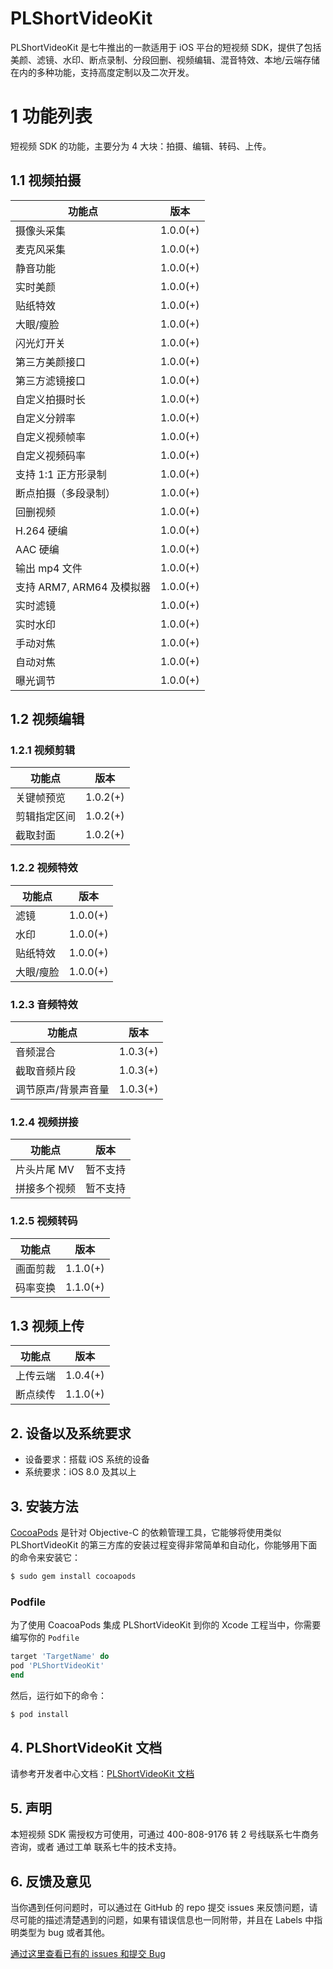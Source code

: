 # PLShortVideoKit

PLShortVideoKit 是七牛推出的一款适用于 iOS 平台的短视频 SDK，提供了包括美颜、滤镜、水印、断点录制、分段回删、视频编辑、混音特效、本地/云端存储在内的多种功能，支持高度定制以及二次开发。

# 1 功能列表
短视频 SDK 的功能，主要分为 4 大块：拍摄、编辑、转码、上传。

## 1.1 视频拍摄
| 功能点                 | 版本       |
| ------------------- | -------- |
| 摄像头采集               | 1.0.0(+) |
| 麦克风采集               | 1.0.0(+) |
| 静音功能                | 1.0.0(+) |
| 实时美颜                | 1.0.0(+) |
| 贴纸特效                | 1.0.0(+) |
| 大眼/瘦脸               | 1.0.0(+) |
| 闪光灯开关               | 1.0.0(+) |
| 第三方美颜接口             | 1.0.0(+) |
| 第三方滤镜接口             | 1.0.0(+) |
| 自定义拍摄时长             | 1.0.0(+) |
| 自定义分辨率              | 1.0.0(+) |
| 自定义视频帧率             | 1.0.0(+) |
| 自定义视频码率             | 1.0.0(+) |
| 支持 1:1 正方形录制        | 1.0.0(+) |
| 断点拍摄（多段录制）          | 1.0.0(+) |
| 回删视频                | 1.0.0(+) |
| H.264 硬编            | 1.0.0(+) |
| AAC 硬编              | 1.0.0(+) |
| 输出 mp4 文件           | 1.0.0(+) |
| 支持 ARM7, ARM64 及模拟器 | 1.0.0(+) |
| 实时滤镜                | 1.0.0(+) |
| 实时水印                | 1.0.0(+) |
| 手动对焦                | 1.0.0(+) |
| 自动对焦                | 1.0.0(+) |
| 曝光调节                | 1.0.0(+) |

## 1.2 视频编辑
### 1.2.1 视频剪辑
| 功能点    | 版本       |
| ------ | -------- |
| 关键帧预览  | 1.0.2(+) |
| 剪辑指定区间 | 1.0.2(+) |
| 截取封面   | 1.0.2(+) |

### 1.2.2 视频特效
| 功能点   | 版本       |
| ----- | -------- |
| 滤镜    | 1.0.0(+) |
| 水印    | 1.0.0(+) |
| 贴纸特效  | 1.0.0(+) |
| 大眼/瘦脸 | 1.0.0(+) |

### 1.2.3 音频特效
| 功能点        | 版本       |
| ---------- | -------- |
| 音频混合       | 1.0.3(+) |
| 截取音频片段     | 1.0.3(+) |
| 调节原声/背景声音量 | 1.0.3(+) |

### 1.2.4 视频拼接
| 功能点     | 版本   |
| ------- | ---- |
| 片头片尾 MV | 暂不支持 |
| 拼接多个视频  | 暂不支持 |

### 1.2.5 视频转码
| 功能点  | 版本       |
| ---- | -------- |
| 画面剪裁 | 1.1.0(+) |
| 码率变换 | 1.1.0(+) |

## 1.3 视频上传
| 功能点  | 版本       |
| ---- | -------- |
| 上传云端 | 1.0.4(+) |
| 断点续传 | 1.1.0(+) |

## 2. 设备以及系统要求

- 设备要求：搭载 iOS 系统的设备
- 系统要求：iOS 8.0 及其以上

## 3. 安装方法

[CocoaPods](https://cocoapods.org/) 是针对 Objective-C 的依赖管理工具，它能够将使用类似 PLShortVideoKit 的第三方库的安装过程变得非常简单和自动化，你能够用下面的命令来安装它：

```bash
$ sudo gem install cocoapods
```

### Podfile

为了使用 CoacoaPods 集成 PLShortVideoKit 到你的 Xcode 工程当中，你需要编写你的 `Podfile`

```ruby
target 'TargetName' do
pod 'PLShortVideoKit'
end
```

然后，运行如下的命令：

```bash
$ pod install
```

## 4. PLShortVideoKit 文档

请参考开发者中心文档：[PLShortVideoKit 文档](https://developer.qiniu.com/pili/sdk/3733/short-video-ios-sdk)

## 5. 声明

本短视频 SDK 需授权方可使用，可通过 400-808-9176 转 2 号线联系七牛商务咨询，或者 通过工单 联系七牛的技术支持。

## 6. 反馈及意见

当你遇到任何问题时，可以通过在 GitHub 的 repo 提交 issues 来反馈问题，请尽可能的描述清楚遇到的问题，如果有错误信息也一同附带，并且在 Labels 中指明类型为 bug 或者其他。

[通过这里查看已有的 issues 和提交 Bug](https://github.com/pili-engineering/PLShortVideoKit/issues)








